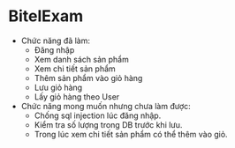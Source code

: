 # BitelExam
+ Chức năng đã làm:
  - Đăng nhập
  - Xem danh sách sản phẩm
  - Xem chi tiết sản phẩm
  - Thêm sản phẩm vào giỏ hàng
  - Lưu giỏ hàng 
  - Lấy giỏ hàng theo User
+ Chức năng mong muốn nhưng chưa làm được:
  - Chống sql injection lúc đăng nhập.
  - Kiểm tra số lượng trong DB trước khi lưu.
  - Trong lúc xem chi tiết sản phẩm có thể thêm vào giỏ.
  
